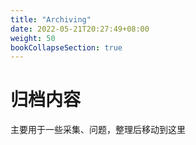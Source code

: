 ```yaml
---
title: "Archiving"
date: 2022-05-21T20:27:49+08:00
weight: 50
bookCollapseSection: true
---
```


# 归档内容
主要用于一些采集、问题，整理后移动到这里